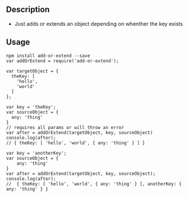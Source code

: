 ## Description
 - Just adds or extends an object depending on whenther the key exists
## Usage

```
npm install add-or-extend --save
var addOrExtend = require('add-or-extend');
```

```
var targetObject = {
  theKey: [
    'hello', 
    'world'
  ]
};
```

```
var key = 'theKey';
var sourceObject = {
  any: 'thing'
}
// requires all params or will throw an error
var after = addOrExtend(targetObject, key, sourceObject)
console.log(after);
// { theKey: [ 'hello', 'world', { any: 'thing' } ] }
```

```
var key = 'anotherKey';
var sourceObject = {
    any: 'thing'
}
var after = addOrExtend(targetObject, key, sourceObject);
console.log(after);
//  { theKey: [ 'hello', 'world', { any: 'thing' } ], anotherKey: { any: 'thing' } }
```
